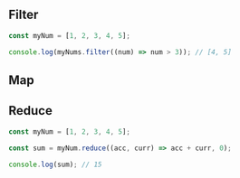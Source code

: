 ## Filter

```js
const myNum = [1, 2, 3, 4, 5];

console.log(myNums.filter((num) => num > 3)); // [4, 5]
```
## Map

## Reduce
```js
const myNum = [1, 2, 3, 4, 5];

const sum = myNum.reduce((acc, curr) => acc + curr, 0);

console.log(sum); // 15
```